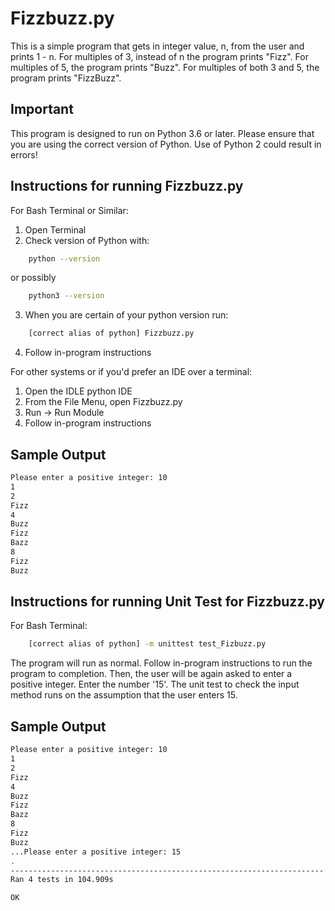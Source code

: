 # Fizzbuzz.py

This is a simple program that gets in integer value, n, from the user and prints
1 - n. For multiples of 3, instead of n the program prints "Fizz". For multiples of 5, the program prints "Buzz". For multiples of both 3 and 5, the program prints "FizzBuzz".

## Important

This program is designed to run on Python 3.6 or later.  Please ensure that you are using the correct version of Python. Use of Python 2 could result in errors!

## Instructions for running Fizzbuzz.py

For Bash Terminal or Similar:
1. Open Terminal
2. Check version of Python with:
```bash
    python --version
```
or possibly
```bash
    python3 --version
```

3. When you are certain of your python version run:
```bash
    [correct alias of python] Fizzbuzz.py
```
4. Follow in-program instructions

For other systems or if you'd prefer an IDE over a terminal:

1. Open the IDLE python IDE
2. From the File Menu, open Fizzbuzz.py
3. Run -> Run Module
4. Follow in-program instructions

## Sample Output
```bash
Please enter a positive integer: 10
1
2
Fizz
4
Buzz
Fizz
Bazz
8
Fizz
Buzz

```

## Instructions for running Unit Test for Fizzbuzz.py

For Bash Terminal:
```bash
	[correct alias of python] -m unittest test_Fizbuzz.py
 ```
 The program will run as normal. Follow in-program instructions to run the program to completion. Then, the user will be again asked to enter a positive integer. Enter the number '15'. The unit test to check the input method runs on the assumption that the user enters 15.


## Sample Output
```bash
Please enter a positive integer: 10
1
2
Fizz
4
Buzz
Fizz
Bazz
8
Fizz
Buzz
...Please enter a positive integer: 15
.
----------------------------------------------------------------------
Ran 4 tests in 104.909s

OK

```


